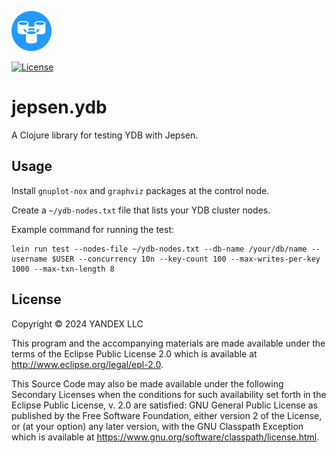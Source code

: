 <img width="64" src="https://raw.githubusercontent.com/ydb-platform/ydb/main/ydb/docs/_assets/logo.svg" /><br/>

[![License](https://img.shields.io/badge/License-EPL%2D%2D2.0-blue.svg)](https://github.com/ydb-platform/jepsen.ydb/blob/main/LICENSE)

# jepsen.ydb

A Clojure library for testing YDB with Jepsen.

## Usage

Install `gnuplot-nox` and `graphviz` packages at the control node.

Create a `~/ydb-nodes.txt` file that lists your YDB cluster nodes.

Example command for running the test:

```
lein run test --nodes-file ~/ydb-nodes.txt --db-name /your/db/name --username $USER --concurrency 10n --key-count 100 --max-writes-per-key 1000 --max-txn-length 8
```

## License

Copyright © 2024 YANDEX LLC

This program and the accompanying materials are made available under the
terms of the Eclipse Public License 2.0 which is available at
http://www.eclipse.org/legal/epl-2.0.

This Source Code may also be made available under the following Secondary
Licenses when the conditions for such availability set forth in the Eclipse
Public License, v. 2.0 are satisfied: GNU General Public License as published by
the Free Software Foundation, either version 2 of the License, or (at your
option) any later version, with the GNU Classpath Exception which is available
at https://www.gnu.org/software/classpath/license.html.
